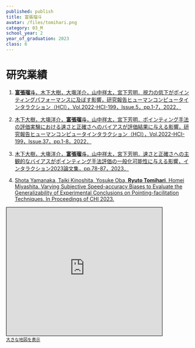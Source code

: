 ```yaml
---
published: publish
title: 富張瑠斗
avatar: /files/tomihari.png
category: 03_M
school_year: 2
year_of_graduation: 2023
class: 6
---
```

# 研究業績

1. [**富張瑠斗**，木下大樹，大塲洋介，山中祥太，宮下芳明．視力の低下がポインティングパフォーマンスに及ぼす影響，研究報告ヒューマンコンピュータインタラクション（HCI），Vol.2022-HCI-199，Issue.5，pp.1-7，2022．](https://research.miyashita.com/papers/D252)

1. [木下大樹，大塲洋介，**富張瑠斗**，山中祥太，宮下芳明．ポインティング手法の評価実験における速さと正確さへのバイアスが評価結果に与える影響，研究報告ヒューマンコンピュータインタラクション（HCI），Vol.2022-HCI-199，Issue.37，pp.1-8，2022．](https://research.miyashita.com/papers/D253)

1. [木下大樹，大塲洋介，**富張瑠斗**，山中祥太，宮下芳明．速さと正確さへの主観的なバイアスがポインティング手法評価の一般化可能性に与える影響，インタラクション2023論文集，pp.78-87，2023．](https://research.miyashita.com/papers/D275)

1. [Shota Yamanaka, Taiki Kinoshita, Yosuke Oba, **Ryuto Tomihari**, Homei Miyashita. Varying Subjective Speed-accuracy Biases to Evaluate the Generalizability of Experimental Conclusions on Pointing-facilitation Techniques. In Proceedings of CHI 2023. ]()

<iframe width="425" height="350" frameborder="0" scrolling="no" marginheight="0" marginwidth="0" src="https://www.openstreetmap.org/export/embed.html?bbox=139.65800464153293%2C35.704905064890234%2C139.6685189008713%2C35.710315141989064&amp;layer=mapnik" style="border: 1px solid black"></iframe><br/><small><a href="https://www.openstreetmap.org/#map=18/35.70761/139.66326">大きな地図を表示</a></small>
